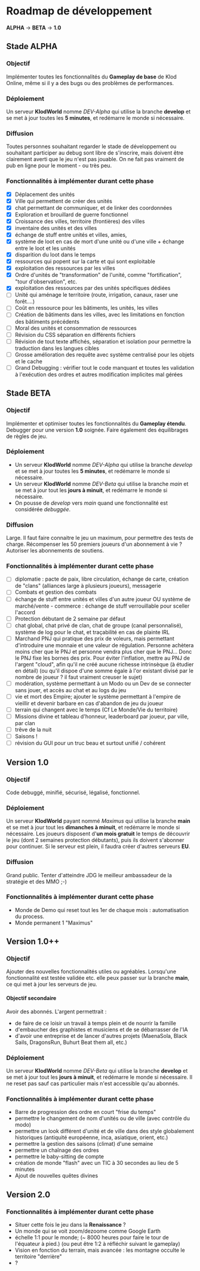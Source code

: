 # Roadmap de développement
**ALPHA** → **BETA** → **1.0**
## Stade ALPHA
### Objectif
Implémenter toutes les fonctionnalités du **Gameplay de base** de Klod Online, même si il y a des bugs ou des problèmes de performances.
### Déploiement
Un serveur **KlodWorld** nomme *DEV-Alpha* qui utilise la branche **develop** et se met à jour toutes les **5 minutes**, et redémarre le monde si nécessaire.
### Diffusion
Toutes personnes souhaitant regarder le stade de développement ou souhaitant participer au debug sont libre de s'inscrire, mais doivent être clairement averti que le jeu n'est pas jouable. On ne fait pas vraiment de pub en ligne pour le moment - ou très peu.
### Fonctionnalités à implémenter durant cette phase
- [x] Déplacement des unités 
- [x] Ville qui permettent de créer des unités
- [x] chat permettant de communiquer, et de linker des coordonnées
- [x] Exploration et brouillard de guerre fonctionnel
- [x] Croissance des villes, territoire (frontières) des villes 
- [x] inventaire des unités et des villes
- [x] échange de stuff entre unités et villes, amies, 
- [x] système de loot en cas de mort d'une unité ou d'une ville + échange entre le loot et les unités
- [x] disparition du loot dans le temps
- [x] ressources qui popent sur la carte et qui sont exploitable
- [x] exploitation des ressources par les villes
- [x] Ordre d'unités de "transformation" de l'unité, comme "fortification", "tour d'observation", etc. 
- [x] exploitation des ressources par des unités spécifiques dédiées
- [ ] Unité qui aménage le territoire (route, irrigation, canaux, raser une forêt....)
- [ ] Coût en ressource pour les bâtiments, les unités, les villes
- [ ] Création de bâtiments dans les villes, avec les limitations en fonction des bâtiments précédents
- [ ] Moral des unités et consommation de ressources
- [ ] Révision du CSS séparation en différents fichiers
- [ ] Révision de tout texte affichés, séparation et isolation pour permettre la traduction dans les langues cibles
- [ ] Grosse amélioration des requête avec système centralisé pour les objets et le cache
- [ ] Grand Debugging : vérifier tout le code manquant et toutes les validation à l'exécution des ordres et autres modification implicites mal gérées

## Stade BETA
### Objectif
Implémenter et optimiser toutes les fonctionnalités du **Gameplay étendu**. Debugger pour une version **1.0** soignée. Faire également des équilibrages de règles de jeu.
### Déploiement
 - Un serveur **KlodWorld** nomme *DEV-Alpha* qui utilise la branche *develop* et se met à jour toutes les **5 minutes**, et redémarre le monde si nécessaire.
 - Un serveur **KlodWorld** nomme *DEV-Beta* qui utilise la branche *main* et se met à jour tout les **jours à minuit**, et redémarre le monde si nécessaire.
 - On pousse de *develop* vers *main* quand une fonctionnalité est considérée *debuggée*.

### Diffusion
Large. Il faut faire connaitre le jeu un maximum, pour permettre des tests de  charge. Récompenser les 50 premiers joueurs d'un abonnement à vie ? Autoriser les abonnements de soutiens.
### Fonctionnalités à implémenter durant cette phase
- [ ] diplomatie : pacte de paix, libre circulation, échange de carte, création de "clans" (alliances large à plusieurs joueurs), messagerie
- [ ] Combats et gestion des combats
- [ ] échange de stuff entre unités et villes d'un autre joueur OU système de marché/vente - commerce : échange de stuff verrouillable pour sceller l'accord
- [ ] Protection débutant de 2 semaine par défaut 
- [ ] chat global, chat privé de clan, chat de groupe (canal personnalisé), système de log pour le chat, et traçabilité en cas de plainte IRL
- [ ] Marchand PNJ qui pratique des prix de voleurs, mais permettant d'introduire une monnaie et une valeur de régulation. Personne achètera moins cher que le PNJ et personne vendra plus cher que le PNJ... Donc le PNJ fixe les bornes des prix. Pour éviter l'inflation, mettre au PNJ de l'argent "cloud", afin qu'il ne créé aucune richesse intrinsèque (à étudier en détail) (ou qu'il dispoe d'une somme égale à l'or existant divisé par le nombre de joueur ? il faut vraiment creuser le sujet)
- [ ] modération, système permettant à un Modo ou un Dev de se connecter sans jouer, et accès au chat et au logs du jeu
- [ ] vie et mort des Empire; ajouter le système permettant à l'empire de vieillir et devenir barbare en cas d'abandon de jeu du joueur
- [ ] terrain qui changent avec le temps (Cf Le Monde/Vie du territoire)
- [ ] Missions divine et tableau d'honneur, leaderboard par joueur, par ville, par clan
- [ ] trêve de la nuit
- [ ] Saisons !
- [ ] révision du GUI pour un truc beau et surtout unifié / cohérent

## Version 1.0
### Objectif
Code debuggé, minifié, sécurisé, légalisé, fonctionnel.
### Déploiement
Un serveur **KlodWorld** payant nommé *Maximus* qui utilise la branche **main** et se met à jour tout les **dimanches à minuit**, et redémarre le monde si nécessaire. 
Les joueurs disposent d'**un mois gratuit** le temps de découvrir le jeu (dont 2 semaines protection débutants), puis ils doivent s'abonner pour continuer.
Si le serveur est plein, il faudra créer d'autres serveurs **EU**.

### Diffusion
Grand public. Tenter d'atteindre JDG le meilleur ambassadeur de la stratégie et des MMO ;-)
### Fonctionnalités à implémenter durant cette phase
 - Monde de Demo qui reset tout les 1er de chaque mois : automatisation du process.
 - Monde permanent 1 "Maximus"

## Version 1.0++
### Objectif
Ajouter des nouvelles fonctionnalités utiles ou agréables. Lorsqu'une fonctionnalité est testée validée etc. elle peux passer sur la branche **main**, ce qui met à jour les serveurs de jeu.
#### Objectif secondaire
Avoir des abonnés. L'argent permettrait : 
 - de faire de ce loisir un travail à temps plein et de nourrir la famille
 - d'embaucher des graphistes et musiciens et de se débarrasser de l'IA
 - d'avoir une entreprise et de lancer d'autres projets (MaenaSola, Black Sails, DragonsRun, Buhurt Beat them all, etc.)

### Déploiement
Un serveur **KlodWorld** nomme *DEV-Beta* qui utilise la branche **develop** et se met à jour tout les **jours à minuit**, et redémarre le monde si nécessaire. Il ne reset pas sauf cas particulier mais n'est accessible qu'au abonnés.
### Fonctionnalités à implémenter durant cette phase
 - Barre de progression des ordre en court "frise du temps"
 - permettre le changement de nom d'unités ou de ville (avec contrôle du modo)
 - permettre un look différent d'unité et de ville dans des style globalement historiques (antiquité européenne, inca, asiatique, orient, etc.)
 - permettre la gestion des saisons (climat) d'une semaine
 - permettre un chaînage des ordres
 - permettre le baby-sitting de compte
 - création de monde "flash" avec un TIC à 30 secondes au lieu de 5 minutes
 - Ajout de nouvelles quêtes divines

## Version 2.0
### Fonctionnalités à implémenter durant cette phase
 - Situer cette fois le jeu dans la **Renaissance** ?
 - Un monde qui se voit zoom/dezoome comme Google Earth
 - échelle 1:1 pour le monde; (~ 8000 heures pour faire le tour de l'équateur à pied.) (ou peut être 1:2 à réfléchir suivant le gameplay)
 - Vision en fonction du terrain, mais avancée : les montagne occulte le territoire "derrière"
 - ?